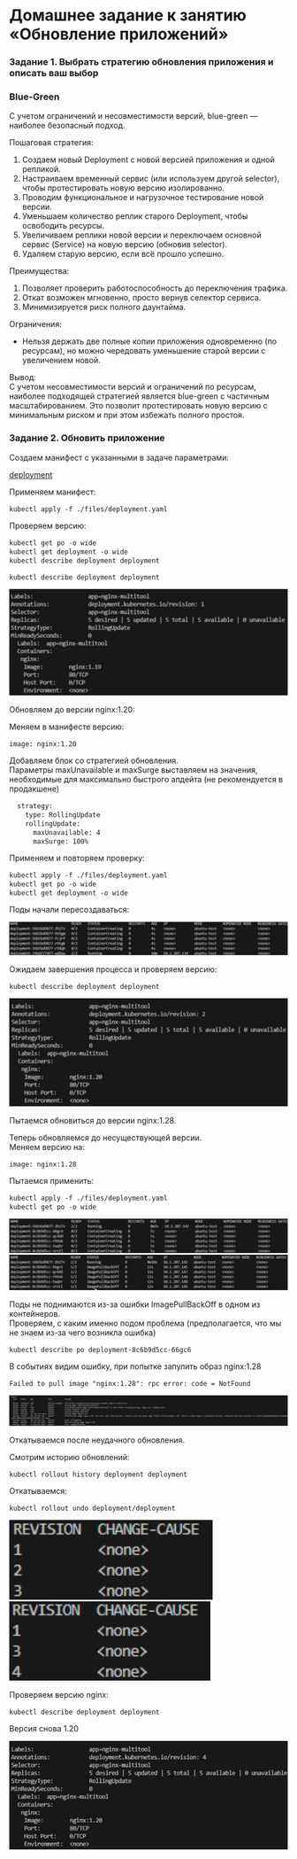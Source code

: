 # Домашнее задание к занятию «Обновление приложений»

### Задание 1. Выбрать стратегию обновления приложения и описать ваш выбор

### Blue-Green

С учетом ограничений и несовместимости версий, blue-green — наиболее безопасный подход.

Пошаговая стратегия:

1. Создаем новый Deployment с новой версией приложения и одной репликой.
2. Настраиваем временный сервис (или используем другой selector), чтобы протестировать новую версию изолированно.
3. Проводим функциональное и нагрузочное тестирование новой версии.
4. Уменьшаем количество реплик старого Deployment, чтобы освободить ресурсы.
5. Увеличиваем реплики новой версии и переключаем основной сервис (Service) на новую версию (обновив selector).
6. Удаляем старую версию, если всё прошло успешно.

Преимущества:

1. Позволяет проверить работоспособность до переключения трафика.
2. Откат возможен мгновенно, просто вернув селектор сервиса.
3. Минимизируется риск полного даунтайма.

Ограничения:

* Нельзя держать две полные копии приложения одновременно (по ресурсам), но можно чередовать уменьшение старой версии с увеличением новой.

Вывод:  
С учетом несовместимости версий и ограничений по ресурсам, наиболее подходящей стратегией является blue-green с частичным масштабированием. Это позволит протестировать новую версию с минимальным риском и при этом избежать полного простоя.


### Задание 2. Обновить приложение


Создаем манифест с указанными в задаче параметрами:  

[deployment](./files/deployment.yaml)  

Применяем манифест:  
```
kubectl apply -f ./files/deployment.yaml  
```

Проверяем версию:  

```
kubectl get po -o wide  
kubectl get deployment -o wide  
kubectl describe deployment deployment 
```


```
kubectl describe deployment deployment
``` 

![результат](./images/1-1.png) 
  


Обновляем до версии nginx:1.20:  


Меняем в манифесте версию:  
```
image: nginx:1.20  
```  

Добавляем блок со стратегией обновления.   
Параметры maxUnavailable и maxSurge выставляем на значения, необходимые для максимально быстрого апдейта (не рекомендуется в продакшене) 

```
  strategy:  
    type: RollingUpdate  
    rollingUpdate:  
      maxUnavailable: 4  
      maxSurge: 100%  
```


Применяем и повторяем  проверку:  
```
kubectl apply -f ./files/deployment.yaml  
kubectl get po -o wide  
kubectl get deployment -o wide  
```

Поды начали пересоздаваться:  

![результат](./images/1-3.png)  

Ожидаем завершения процесса и проверяем версию:  
```
kubectl describe deployment deployment 
```

![результат](./images/1-4.png)  

Пытаемся обновиться до версии nginx:1.28.

Теперь обновляемся до несуществующей версии.   
Меняем версию на:  
```
image: nginx:1.28  
```

Пытаемся применить: 

```
kubectl apply -f ./files/deployment.yaml  
kubectl get po -o wide  
```

![результат](./images/1-5.1.png)  
![результат](./images/1-5.2.png)  

Поды не поднимаются из-за ошибки ImagePullBackOff в одном из контейнеров.  
Проверяем, с каким именно подом проблема (предполагается, что мы не знаем из-за чего возникла ошибка)  

```
kubectl describe po deployment-8c6b9d5cc-66gc6
```  
В событиях видим ошибку, при попытке запулить образ nginx:1.28  
```
Failed to pull image "nginx:1.28": rpc error: code = NotFound  
```  

![результат](./images/1-6.png)  

Откатываемся после неудачного обновления.

Смотрим историю обновлений:  
```
kubectl rollout history deployment deployment  
```
Откатываемся:  
``` 
kubectl rollout undo deployment/deployment
```

![результат](./images/1-7.1.png)  
![результат](./images/1-7.2.png)  

Проверяем версию nginx:  
```
kubectl describe deployment deployment 
```

Версия снова 1.20  

![результат](./images/1-8.png)  
